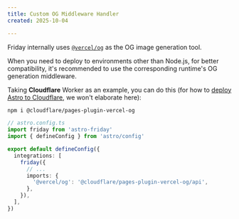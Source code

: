 ```yaml
---
title: Custom OG Middleware Handler
created: 2025-10-04

---
```


Friday internally uses [`@vercel/og`](https://vercel.com/docs/og-image-generation) as the OG image generation tool.

When you need to deploy to environments other than Node.js, for better compatibility, it's recommended to use the corresponding runtime's OG generation middleware.

Taking **Cloudflare** Worker as an example, you can do this (for how to [deploy Astro to Cloudflare](https://docs.astro.build/en/guides/deploy/cloudflare/), we won't elaborate here):

```bash
npm i @cloudflare/pages-plugin-vercel-og
```

```ts
// astro.config.ts
import friday from 'astro-friday'
import { defineConfig } from 'astro/config'

export default defineConfig({
  integrations: [
    friday({
      // ...
      imports: {
        '@vercel/og': '@cloudflare/pages-plugin-vercel-og/api',
      },
    }),
  ],
})
```
